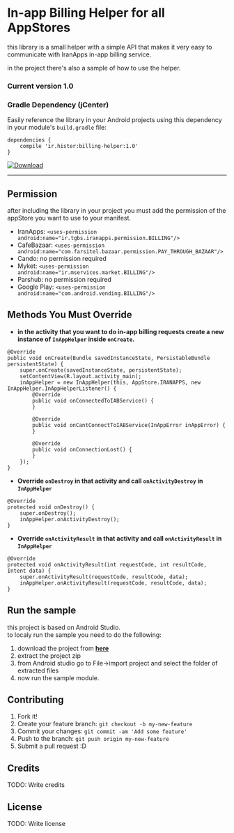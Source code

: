 # In-app Billing Helper for all AppStores

this library is a small helper with a simple API that makes it very easy to communicate with IranApps in-app billing service.

in the project there's also a sample of how to use the helper.

### Current version 1.0

### Gradle Dependency (jCenter)  
Easily reference the library in your Android projects using this dependency in your module's `build.gradle` file:  
```Gradle
dependencies {
    compile 'ir.hister:billing-helper:1.0'
}
```
[ ![Download](https://api.bintray.com/packages/hister/maven/billing-helper/images/download.svg) ](https://bintray.com/hister/maven/billing-helper/_latestVersion)

---

## Permission
after including the library in your project you must add the permission of the appStore you want to use to your manifest.  
* IranApps: `<uses-permission android:name="ir.tgbs.iranapps.permission.BILLING"/>`  
* CafeBazaar: `<uses-permission android:name="com.farsitel.bazaar.permission.PAY_THROUGH_BAZAAR"/>`
* Cando: no permission required
* Myket: `<uses-permission android:name="ir.mservices.market.BILLING"/>`
* Parshub: no permission required
* Google Play: `<uses-permission android:name="com.android.vending.BILLING"/>`

## Methods You Must Override

* **in the activity that you want to do in-app billing requests create a new instance of `InAppHelper` inside `onCreate`.**  
```
@Override
public void onCreate(Bundle savedInstanceState, PersistableBundle persistentState) {
    super.onCreate(savedInstanceState, persistentState);
    setContentView(R.layout.activity_main);
    inAppHelper = new InAppHelper(this, AppStore.IRANAPPS, new InAppHelper.InAppHelperListener() {
        @Override
        public void onConnectedToIABService() {
        }

        @Override
        public void onCantConnectToIABService(InAppError inAppError) {
        }

        @Override
        public void onConnectionLost() {
        }
    });
}
```
* **Override `onDestroy` in that activity and call `onActivityDestroy` in `InAppHelper`**  
```
@Override
protected void onDestroy() {
    super.onDestroy();
    inAppHelper.onActivityDestroy();
}
```
* **Override `onActivityResult` in that activity and call `onActivityResult` in `InAppHelper`**  
```
@Override
protected void onActivityResult(int requestCode, int resultCode, Intent data) {
    super.onActivityResult(requestCode, resultCode, data);
    inAppHelper.onActivityResult(requestCode, resultCode, data);
}
```

## Run the sample
this project is based on Android Studio.  
to localy run the sample you need to do the following:

1. download the project from [**here**](https://github.com/hister/IabHeleprAllMarkets/archive/master.zip)
2. extract the project zip
3. from Android studio go to File->import project and select the folder of extracted files
4. now run the sample module.

## Contributing

1. Fork it!
2. Create your feature branch: `git checkout -b my-new-feature`
3. Commit your changes: `git commit -am 'Add some feature'`
4. Push to the branch: `git push origin my-new-feature`
5. Submit a pull request :D

## Credits

TODO: Write credits

## License

TODO: Write license

